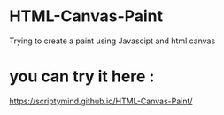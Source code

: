 # HTML-Canvas-Paint
Trying to create a paint using Javascipt and html canvas

# you can try it here :
 https://scriptymind.github.io/HTML-Canvas-Paint/
